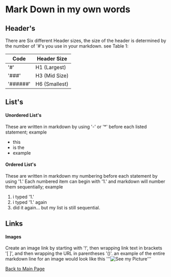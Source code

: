 # Mark Down in my own words

## Header's
There are Six different Header sizes, the size of the header is determined by the number of '#'s you use in your markdown.  see Table 1:

Code|Header Size
----|----
'#'|H1 (Largest)
'###'|H3 (Mid Size)
'######'|H6 (Smallest)

## List's

#### Unordered List's
These are written in markdown by using '-' or '*' before each listed statement; example
- this
- is the
- example

#### Ordered List's
These are written in markdown my numbering before each statement by using '1.'
Each numbered item can begin with '1.' and markdown will number them sequentially; example
1. i typed '1.'
1. i typed '1.' again
1. did it again... but my list is still sequential.

## Links
#### Images
Create an image link by starting with '!', then wrapping link text in brackets '[ ]', and then wrapping the URL in parentheses '()'.  an example of the entire markdown line for an image would look like this 
'''![See my Picture](picture.jpeg)'''

[Back to Main Page](README.md)
